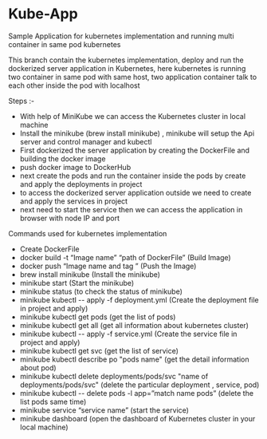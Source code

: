 # Kube-App
Sample Application for kubernetes implementation and running multi container in same pod kubernetes


This branch contain the kubernetes implementation, deploy and run the dockerized server application in Kubernetes, here kubernetes is running two container in same pod with same host, two application container talk to each other inside the pod with localhost


Steps :-
-	With help of MiniKube we can access the Kubernetes cluster in local machine
-	Install the minikube (brew install minikube) , minikube will setup the Api server and control manager and kubectl
-	First dockerized the server application by creating the DockerFile and building the docker image
-	push docker image to DockerHub
-	next create the pods and run the container inside the pods by create and apply the deployments in project
-	to access the dockerized server application outside we need to create and apply the services in project
-	next need to start the service then we can access the application in browser with node IP and port

Commands used for kubernetes implementation

-	Create DockerFile 
-	docker build -t “Image name”  “path of DockerFile” (Build Image)
-	docker push “Image name and tag ” (Push the Image)
-	brew install minikube  (Install the minikube)
-	minikube start (Start the minikube)
-	minikube status  (to check the status of minikube)
-	minikube kubectl -- apply -f deployment.yml  (Create the deployment file in project and apply)
-	minikube kubectl get pods (get the list of pods)
-	minikube kubectl get all (get all information about kubernetes cluster)
-	minikube kubectl -- apply -f service.yml  (Create the service file in project and apply)
-	minikube kubectl get svc (get the list of service)
-	minikube kubectl describe po "pods name" (get the detail information about pod)
-	minikube kubectl delete deployments/pods/svc "name of deployments/pods/svc" (delete the particular deployment , service, pod)
-	minikube kubectl -- delete pods -l app=”match name pods” (delete the list pods same time)
-	minikube service “service name” (start the service)
-	minikube dashboard (open the dashboard of Kubernetes cluster in your local machine)
 

